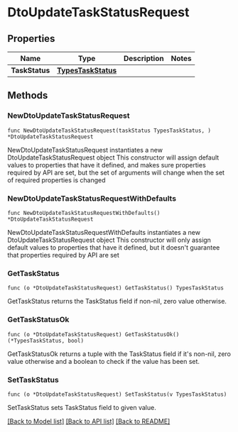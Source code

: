 # DtoUpdateTaskStatusRequest

## Properties

Name | Type | Description | Notes
------------ | ------------- | ------------- | -------------
**TaskStatus** | [**TypesTaskStatus**](TypesTaskStatus.md) |  | 

## Methods

### NewDtoUpdateTaskStatusRequest

`func NewDtoUpdateTaskStatusRequest(taskStatus TypesTaskStatus, ) *DtoUpdateTaskStatusRequest`

NewDtoUpdateTaskStatusRequest instantiates a new DtoUpdateTaskStatusRequest object
This constructor will assign default values to properties that have it defined,
and makes sure properties required by API are set, but the set of arguments
will change when the set of required properties is changed

### NewDtoUpdateTaskStatusRequestWithDefaults

`func NewDtoUpdateTaskStatusRequestWithDefaults() *DtoUpdateTaskStatusRequest`

NewDtoUpdateTaskStatusRequestWithDefaults instantiates a new DtoUpdateTaskStatusRequest object
This constructor will only assign default values to properties that have it defined,
but it doesn't guarantee that properties required by API are set

### GetTaskStatus

`func (o *DtoUpdateTaskStatusRequest) GetTaskStatus() TypesTaskStatus`

GetTaskStatus returns the TaskStatus field if non-nil, zero value otherwise.

### GetTaskStatusOk

`func (o *DtoUpdateTaskStatusRequest) GetTaskStatusOk() (*TypesTaskStatus, bool)`

GetTaskStatusOk returns a tuple with the TaskStatus field if it's non-nil, zero value otherwise
and a boolean to check if the value has been set.

### SetTaskStatus

`func (o *DtoUpdateTaskStatusRequest) SetTaskStatus(v TypesTaskStatus)`

SetTaskStatus sets TaskStatus field to given value.



[[Back to Model list]](../README.md#documentation-for-models) [[Back to API list]](../README.md#documentation-for-api-endpoints) [[Back to README]](../README.md)


